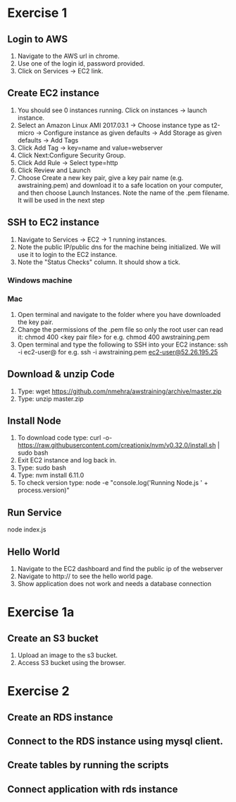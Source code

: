 # Exercise 1
## Login to AWS
1. Navigate to the AWS url in chrome.
1. Use one of the login id, password provided.
1. Click on Services -> EC2 link.

## Create EC2 instance
1. You should see 0 instances running. Click on instances -> launch instance.
1. Select an Amazon Linux AMI 2017.03.1 -> Choose instance type as t2-micro -> Configure instance as given defaults -> Add Storage as given defaults -> Add Tags
1. Click Add Tag -> key=name and value=webserver 
1. Click Next:Configure Security Group.
1. Click Add Rule -> Select type=http 
1. Click Review and Launch
1. Choose Create a new key pair, give a key pair name (e.g. awstraining.pem) and download it to a safe location on your computer, and then choose Launch Instances. Note the name of the .pem filename. It will be used in the next step

## SSH to EC2 instance
1. Navigate to Services -> EC2 -> 1 running instances.
1. Note the public IP/public dns for the machine being initialized. We will use it to login to the EC2 instance.
1. Note the "Status Checks" column. It should show a tick.

### Windows machine
### Mac
1. Open terminal and navigate to the folder where you have downloaded the key pair.
1. Change the permissions of the .pem file so only the root user can read it:
chmod 400 \<key pair file\>
for e.g. chmod 400 awstraining.pem
1. Open terminal and type the following to SSH into your EC2 instance:
ssh -i <key pair file> ec2-user@<public ip of ec2 launched>
for e.g. ssh -i awstraining.pem ec2-user@52.26.195.25

## Download & unzip Code
1. Type: wget https://github.com/nmehra/awstraining/archive/master.zip
1. Type: unzip master.zip

## Install Node 

1. To download code type: curl -o- https://raw.githubusercontent.com/creationix/nvm/v0.32.0/install.sh | sudo bash
1. Exit EC2 instance and log back in. 
1. Type: sudo bash
1. Type: nvm install 6.11.0
1. To check version type: node -e "console.log('Running Node.js ' + process.version)"

## Run Service
node index.js

## Hello World
1. Navigate to the EC2 dashboard and find the public ip of the webserver
1. Navigate to http://<public ip> to see the hello world page.
1. Show application does not work and needs a database connection

# Exercise 1a
## Create an S3 bucket
1. Upload an image to the s3 bucket.
2. Access S3 bucket using the browser.

# Exercise 2
## Create an RDS instance
## Connect to the RDS instance using mysql client.
## Create tables by running the scripts
## Connect application with rds instance


